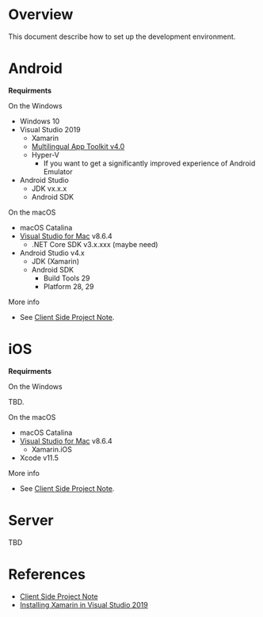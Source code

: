 # Overview

This document describe how to set up the development environment.

# Android

**Requirments**

On the Windows

- Windows 10
- Visual Studio 2019
  - Xamarin
  - [Multilingual App Toolkit v4.0](https://marketplace.visualstudio.com/items?itemName=MultilingualAppToolkit.MultilingualAppToolkit-18308)
  - Hyper-V
	- If you want to get a significantly improved experience of Android Emulator
- Android Studio
  - JDK vx.x.x
  - Android SDK

On the macOS

- macOS Catalina
- [Visual Studio for Mac](https://visualstudio.microsoft.com/ja/vs/mac/xamarin/) v8.6.4
  - .NET Core SDK v3.x.xxx (maybe need)
- Android Studio v4.x
  - JDK (Xamarin)
  - Android SDK
	- Build Tools 29
	- Platform 28, 29

More info

- See [Client Side Project Note](Developer-Node.md).

# iOS

**Requirments**

On the Windows

TBD.

On the macOS

- macOS Catalina
- [Visual Studio for Mac](https://visualstudio.microsoft.com/ja/vs/mac/xamarin/) v8.6.4
  - Xamarin.iOS
- Xcode v11.5

More info

- See [Client Side Project Note](Developer-Node.md).

# Server

TBD

# References

- [Client Side Project Note](Developer-Node.md)
- [Installing Xamarin in Visual Studio 2019](https://docs.microsoft.com/en-us/xamarin/get-started/installation/windows)

